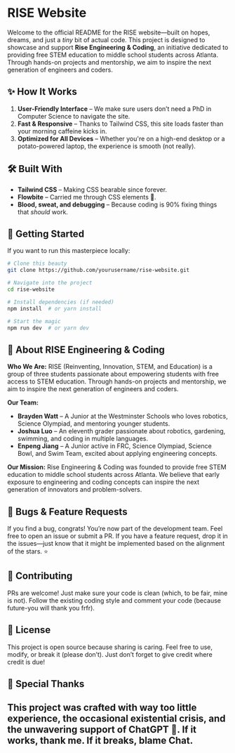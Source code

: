 # RISE Website

Welcome to the official README for the RISE website—built on hopes, dreams, and just a *tiny* bit of actual code. This project is designed to showcase and support **Rise Engineering & Coding**, an initiative dedicated to providing free STEM education to middle school students across Atlanta. Through hands-on projects and mentorship, we aim to inspire the next generation of engineers and coders.

## ✨ How It Works

1. **User-Friendly Interface** – We make sure users don’t need a PhD in Computer Science to navigate the site. 
2. **Fast & Responsive** – Thanks to Tailwind CSS, this site loads faster than your morning caffeine kicks in.
3. **Optimized for All Devices** – Whether you're on a high-end desktop or a potato-powered laptop, the experience is smooth (not really).

## 🛠️ Built With

- **Tailwind CSS** – Making CSS bearable since forever.
- **Flowbite** – Carried me through CSS elements 🙏.
- **Blood, sweat, and debugging** – Because coding is 90% fixing things that *should* work.

## 🚀 Getting Started

If you want to run this masterpiece locally:

```bash
# Clone this beauty
git clone https://github.com/yourusername/rise-website.git

# Navigate into the project
cd rise-website

# Install dependencies (if needed)
npm install  # or yarn install

# Start the magic
npm run dev  # or yarn dev
```

## 📢 About RISE Engineering & Coding

**Who We Are:**
RISE (Reinventing, Innovation, STEM, and Education) is a group of three students passionate about empowering students with free access to STEM education. Through hands-on projects and mentorship, we aim to inspire the next generation of engineers and coders.

**Our Team:**
- **Brayden Watt** – A Junior at the Westminster Schools who loves robotics, Science Olympiad, and mentoring younger students.
- **Joshua Luo** – An eleventh grader passionate about robotics, gardening, swimming, and coding in multiple languages.
- **Enpeng Jiang** – A Junior active in FRC, Science Olympiad, Science Bowl, and Swim Team, excited about applying engineering concepts.

**Our Mission:**
Rise Engineering & Coding was founded to provide free STEM education to middle school students across Atlanta. We believe that early exposure to engineering and coding concepts can inspire the next generation of innovators and problem-solvers.

## 🐛 Bugs & Feature Requests

If you find a bug, congrats! You’re now part of the development team. Feel free to open an issue or submit a PR. If you have a feature request, drop it in the issues—just know that it might be implemented based on the alignment of the stars. ⭐

## 🎉 Contributing

PRs are welcome! Just make sure your code is clean (which, to be fair, mine is not). Follow the existing coding style and comment your code (because future-you will thank you frfr).

## 📜 License

This project is open source because sharing is caring. Feel free to use, modify, or break it (please don’t). Just don’t forget to give credit where credit is due!

## 🚀 Special Thanks
This project was crafted with way too little experience, the occasional existential crisis, and the unwavering support of ChatGPT 🐐. If it works, thank me. If it breaks, blame Chat.
---

